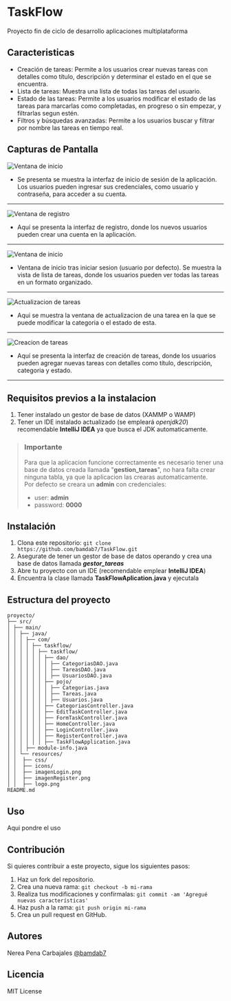 # TaskFlow
Proyecto fin de ciclo de desarrollo aplicaciones multiplataforma

## Caracteristicas
- Creación de tareas: Permite a los usuarios crear nuevas tareas con detalles como título, descripción y determinar el estado en el que se encuentra.
- Lista de tareas: Muestra una lista de todas las tareas del usuario.
- Estado de las tareas: Permite a los usuarios modificar el estado de las tareas para marcarlas como completadas, en progreso o sin empezar, y filtrarlas segun estén.
- Filtros y búsquedas avanzadas: Permite a los usuarios buscar y filtrar por nombre las tareas en tiempo real.

## Capturas de Pantalla
![Ventana de inicio](Documentacion%2FCapturas%20de%20pantalla%2Flogin.png)
* Se presenta se muestra la interfaz de inicio de sesión de la aplicación. Los usuarios pueden ingresar sus credenciales, como usuario y contraseña, para acceder a su cuenta.
---
![Ventana de registro](Documentacion%2FCapturas%20de%20pantalla%2Fregistro.png)
* Aquí se presenta la interfaz de registro, donde los nuevos usuarios pueden crear una cuenta en la aplicación.
---
![Ventana de inicio](Documentacion%2FCapturas%20de%20pantalla%2Fhome.png)
* Ventana de inicio tras iniciar sesion (usuario por defecto). Se muestra la vista de lista de tareas, donde los usuarios pueden ver todas las tareas en un formato organizado.
---
![Actualizacion de tareas](Documentacion%2FCapturas%20de%20pantalla%2Fupdate.png)
* Aqui se muestra la ventana de actualizacion de una tarea en la que se puede modificar la categoria o el estado de esta.
---
![Creacion de tareas](Documentacion%2FCapturas%20de%20pantalla%2Fadd.png)
* Aquí se presenta la interfaz de creación de tareas, donde los usuarios pueden agregar nuevas tareas con detalles como título, descripción, categoria y estado.
---

## Requisitos previos a la instalacion
1. Tener instalado un gestor de base de datos (XAMMP o WAMP)
2. Tener un IDE instalado actualizado (se empleará _openjdk20_) recomendable __IntelliJ IDEA__ ya que busca el JDK automaticamente.

> ### Importante
> Para que la aplicacion funcione correctamente es necesario tener una base de datos creada llamada "__gestion_tareas__", no hara falta crear ninguna tabla, ya que la aplicacion las crearas automaticamente.  
> Por defecto se creara un __admin__ con credenciales:
> * user: __admin__
> * password: __0000__

## Instalación
1. Clona este repositorio: `git clone https://github.com/bamdab7/TaskFlow.git`
2. Asegurate de tener un gestor de base de datos operando y crea una base de datos llamada ___gestor_tareas___
3. Abre tu proyecto con un IDE (recomendable emplear __IntelliJ IDEA__)
4. Encuentra la clase llamada __TaskFlowAplication.java__ y ejecutala

## Estructura del proyecto
    proyecto/
    ├── src/
    │ ├── main/
    │ │ ├── java/
    │ │ │ ├── com/
    │ │ │ │ ├── taskflow/
    │ │ │ │ │ ├── taskflow/
    │ │ │ │ │ │ ├── dao/
    │ │ │ │ │ │ │ ├── CategoriasDAO.java
    │ │ │ │ │ │ │ ├── TareasDAO.java
    │ │ │ │ │ │ │ ├── UsuariosDAO.java
    │ │ │ │ │ │ ├── pojo/
    │ │ │ │ │ │ │ ├── Categorias.java
    │ │ │ │ │ │ │ ├── Tareas.java
    │ │ │ │ │ │ │ ├── Usuarios.java
    │ │ │ │ │ │ ├── CategoriasController.java
    │ │ │ │ │ │ ├── EditTaskController.java
    │ │ │ │ │ │ ├── FormTaskController.java
    │ │ │ │ │ │ ├── HomeController.java
    │ │ │ │ │ │ ├── LoginController.java
    │ │ │ │ │ │ ├── RegisterController.java
    │ │ │ │ │ │ ├── TaskFlowApplication.java
    │ │ │ ├── module-info.java
    │ │ └── resources/
    │ │  ├── css/
    │ │  ├── icons/
    │ │  ├── imagenLogin.png
    │ │  ├── imagenRegister.png
    │ │  ├── logo.png
    README.md

## Uso
Aqui pondre el uso

## Contribución
Si quieres contribuir a este proyecto, sigue los siguientes pasos:
 1. Haz un fork del repositorio.
 2. Crea una nueva rama: `git checkout -b mi-rama`
 3. Realiza tus modificaciones y confírmalas: `git commit -am 'Agregué nuevas características' `
 4. Haz push a la rama: `git push origin mi-rama`
 5. Crea un pull request en GitHub.

## Autores
Nerea Pena Carbajales [@bamdab7](https://github.com/bamdab7/)

## Licencia
MIT License

